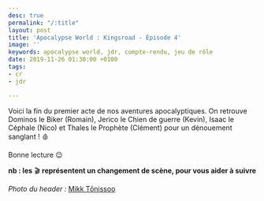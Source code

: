 ```yaml
---
desc: true
permalink: "/:title"
layout: post
title: 'Apocalypse World : Kingsroad - Épisode 4'
image: ''
keywords: apocalypse world, jdr, compte-rendu, jeu de rôle
date: 2019-11-26 01:30:00 +0100
tags:
- cr
- jdr

---
```

Voici la fin du premier acte de nos aventures apocalyptiques. On retrouve Dominos le Biker (Romain), Jerico le Chien de guerre (Kevin), Isaac le Céphale (Nico) et Thales le Prophète (Clément) pour un dénouement sanglant ! 🩸

Bonne lecture 😉

**nb : les** 🎬 **représentent un changement de scène, pour vous aider à suivre**

_Photo du header :_ [Mikk Tõnissoo](https://unsplash.com/@themikk)